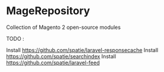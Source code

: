 # MageRepository

Collection of Magento 2 open-source modules


TODO :

Install https://github.com/spatie/laravel-responsecache
Install https://github.com/spatie/searchindex
Install https://github.com/spatie/laravel-feed